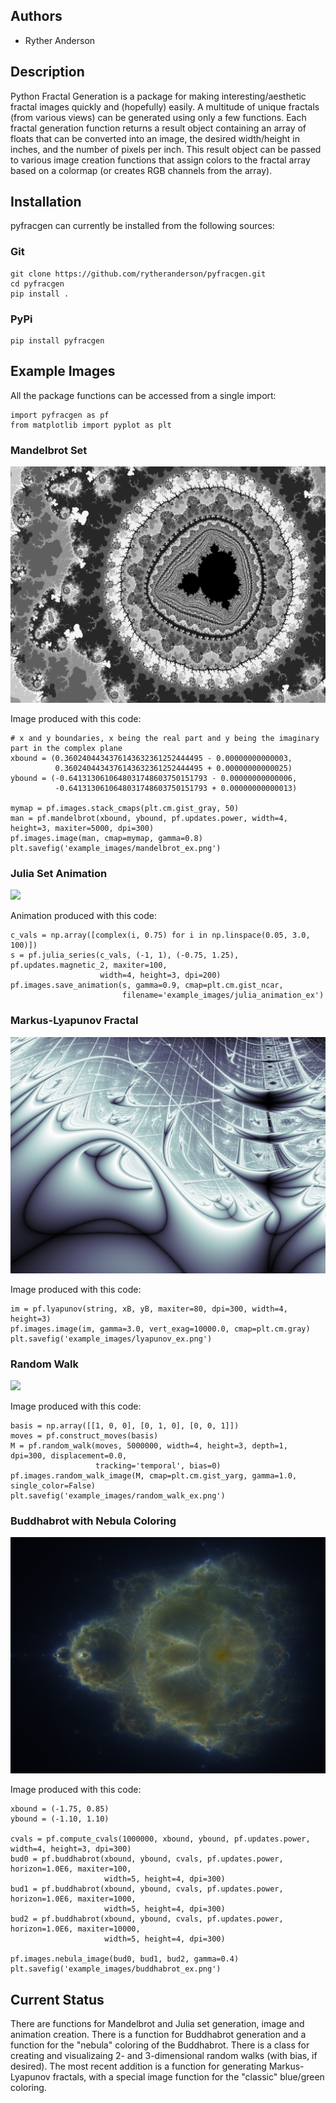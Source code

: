 ## Authors

- Ryther Anderson

## Description
Python Fractal Generation is a package for making interesting/aesthetic fractal images quickly and 
(hopefully) easily. A multitude of unique fractals (from various views) can be generated using only a 
few functions. Each fractal generation function returns a result object containing an array of floats that can 
be converted into an image, the desired width/height in inches, and the number of pixels per inch.
This result object can be passed to various image creation functions that assign colors to the fractal 
array based on a colormap (or creates RGB channels from the array).

## Installation

pyfracgen can currently be installed from the following sources:

### Git
```
git clone https://github.com/rytheranderson/pyfracgen.git
cd pyfracgen
pip install .
```

### PyPi
```
pip install pyfracgen
```

## Example Images

All the package functions can be accessed from a single import:
```
import pyfracgen as pf
from matplotlib import pyplot as plt
```

### Mandelbrot Set
![](https://github.com/rytheranderson/pyfracgen/raw/main/example_images/mandelbrot_ex.png?raw=true)

Image produced with this code:

```
# x and y boundaries, x being the real part and y being the imaginary part in the complex plane
xbound = (0.3602404434376143632361252444495 - 0.00000000000003,
          0.3602404434376143632361252444495 + 0.00000000000025)
ybound = (-0.6413130610648031748603750151793 - 0.00000000000006,
          -0.6413130610648031748603750151793 + 0.00000000000013)

mymap = pf.images.stack_cmaps(plt.cm.gist_gray, 50)
man = pf.mandelbrot(xbound, ybound, pf.updates.power, width=4, height=3, maxiter=5000, dpi=300)
pf.images.image(man, cmap=mymap, gamma=0.8)
plt.savefig('example_images/mandelbrot_ex.png')
```

### Julia Set Animation
![](https://github.com/rytheranderson/pyfracgen/raw/main/example_images/julia_animation_ex.gif?raw=true)

Animation produced with this code:

```
c_vals = np.array([complex(i, 0.75) for i in np.linspace(0.05, 3.0, 100)])
s = pf.julia_series(c_vals, (-1, 1), (-0.75, 1.25), pf.updates.magnetic_2, maxiter=100,
                    width=4, height=3, dpi=200)
pf.images.save_animation(s, gamma=0.9, cmap=plt.cm.gist_ncar,
                         filename='example_images/julia_animation_ex')
```

### Markus-Lyapunov Fractal
![](https://github.com/rytheranderson/pyfracgen/raw/main/example_images/lyapunov_ex.png?raw=true)

Image produced with this code:

```
im = pf.lyapunov(string, xB, yB, maxiter=80, dpi=300, width=4, height=3)
pf.images.image(im, gamma=3.0, vert_exag=10000.0, cmap=plt.cm.gray)
plt.savefig('example_images/lyapunov_ex.png')
```

### Random Walk
![](https://github.com/rytheranderson/pyfracgen/raw/main/example_images/random_walk_ex.png?raw=true)

Image produced with this code:

```
basis = np.array([[1, 0, 0], [0, 1, 0], [0, 0, 1]])
moves = pf.construct_moves(basis)
M = pf.random_walk(moves, 5000000, width=4, height=3, depth=1, dpi=300, displacement=0.0,
                   tracking='temporal', bias=0)
pf.images.random_walk_image(M, cmap=plt.cm.gist_yarg, gamma=1.0, single_color=False)
plt.savefig('example_images/random_walk_ex.png')
```

### Buddhabrot with Nebula Coloring
![](https://github.com/rytheranderson/pyfracgen/raw/main/example_images/buddhabrot_ex.png?raw=true)

Image produced with this code:

```
xbound = (-1.75, 0.85)
ybound = (-1.10, 1.10)

cvals = pf.compute_cvals(1000000, xbound, ybound, pf.updates.power, width=4, height=3, dpi=300)
bud0 = pf.buddhabrot(xbound, ybound, cvals, pf.updates.power, horizon=1.0E6, maxiter=100,
                     width=5, height=4, dpi=300)
bud1 = pf.buddhabrot(xbound, ybound, cvals, pf.updates.power, horizon=1.0E6, maxiter=1000,
                     width=5, height=4, dpi=300)    
bud2 = pf.buddhabrot(xbound, ybound, cvals, pf.updates.power, horizon=1.0E6, maxiter=10000,
                     width=5, height=4, dpi=300)

pf.images.nebula_image(bud0, bud1, bud2, gamma=0.4)
plt.savefig('example_images/buddhabrot_ex.png')
```

## Current Status
There are functions for Mandelbrot and Julia set generation, image and animation creation. There is
a function for Buddhabrot generation and a function for the "nebula" coloring of the Buddhabrot. 
There is a class for creating and visualizaing 2- and 3-dimensional random walks (with bias, if desired). 
The most recent addition is a function for generating Markus-Lyapunov fractals, with a special image function
for the "classic" blue/green coloring.
